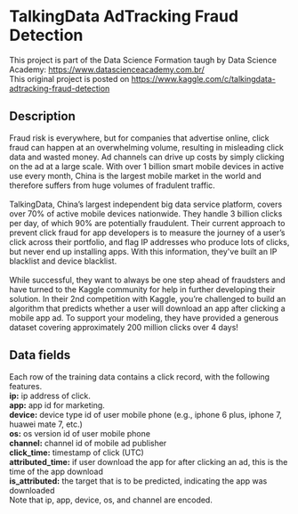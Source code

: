 # TalkingData AdTracking Fraud Detection
This project is part of the Data Science Formation taugh by Data Science Academy: https://www.datascienceacademy.com.br/
<br />
This original project is posted on https://www.kaggle.com/c/talkingdata-adtracking-fraud-detection
<br />
<h2>Description</h2>
Fraud risk is everywhere, but for companies that advertise online, click fraud can happen at an overwhelming volume, resulting in misleading click data and wasted money. Ad channels can drive up costs by simply clicking on the ad at a large scale. With over 1 billion smart mobile devices in active use every month, China is the largest mobile market in the world and therefore suffers from huge volumes of fradulent traffic.
<br /><br />
TalkingData, China’s largest independent big data service platform, covers over 70% of active mobile devices nationwide. They handle 3 billion clicks per day, of which 90% are potentially fraudulent. Their current approach to prevent click fraud for app developers is to measure the journey of a user’s click across their portfolio, and flag IP addresses who produce lots of clicks, but never end up installing apps. With this information, they've built an IP blacklist and device blacklist.
<br /><br />
While successful, they want to always be one step ahead of fraudsters and have turned to the Kaggle community for help in further developing their solution. In their 2nd competition with Kaggle, you’re challenged to build an algorithm that predicts whether a user will download an app after clicking a mobile app ad. To support your modeling, they have provided a generous dataset covering approximately 200 million clicks over 4 days!
<br />
<h2>Data fields</h2>
Each row of the training data contains a click record, with the following features.
<br />
<b>ip:</b> ip address of click.<br />
<b>app:</b> app id for marketing.<br />
<b>device:</b> device type id of user mobile phone (e.g., iphone 6 plus, iphone 7, huawei mate 7, etc.)<br />
<b>os:</b> os version id of user mobile phone<br />
<b>channel:</b> channel id of mobile ad publisher<br />
<b>click_time:</b> timestamp of click (UTC)<br />
<b>attributed_time:</b> if user download the app for after clicking an ad, this is the time of the app download<br />
<b>is_attributed:</b> the target that is to be predicted, indicating the app was downloaded<br />
Note that ip, app, device, os, and channel are encoded.<br />
